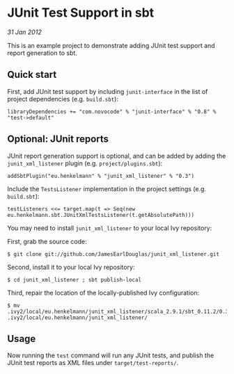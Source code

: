 # JUnit Test Support in sbt

_31 Jan 2012_

This is an example project to demonstrate adding JUnit test support and report generation to sbt.

## Quick start

First, add JUnit test support by including `junit-interface` in the list of project dependencies (e.g. `build.sbt`):

    libraryDependencies += "com.novocode" % "junit-interface" % "0.8" % "test->default"

## Optional: JUnit reports

JUnit report generation support is optional, and can be added by adding the `junit_xml_listener` plugin (e.g. `project/plugins.sbt`):

    addSbtPlugin("eu.henkelmann" % "junit_xml_listener" % "0.3")

Include the `TestsListener` implementation in the project settings (e.g. `build.sbt`):

    testListeners <<= target.map(t => Seq(new eu.henkelmann.sbt.JUnitXmlTestsListener(t.getAbsolutePath)))

You may need to install `junit_xml_listener` to your local Ivy repository:

First, grab the source code:

    $ git clone git://github.com/JamesEarlDouglas/junit_xml_listener.git

Second, install it to your local Ivy repository:

    $ cd junit_xml_listener ; sbt publish-local

Third, repair the location of the locally-published Ivy configuration:

    $ mv .ivy2/local/eu.henkelmann/junit_xml_listener/scala_2.9.1/sbt_0.11.2/0.3/ivys/ .ivy2/local/eu.henkelmann/junit_xml_listener/

## Usage

Now running the `test` command will run any JUnit tests, and publish the JUnit test reports as XML files under `target/test-reports/`.

